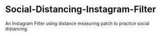 # Social-Distancing-Instagram-Filter
An Instagram Filter using distance measuring patch to practice social distancing.
